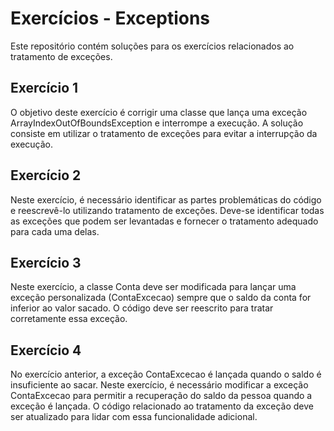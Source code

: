 # Exercícios - Exceptions

Este repositório contém soluções para os exercícios relacionados ao tratamento de exceções.

## Exercício 1

O objetivo deste exercício é corrigir uma classe que lança uma exceção ArrayIndexOutOfBoundsException e interrompe a execução. A solução consiste em utilizar o tratamento de exceções para evitar a interrupção da execução.

## Exercício 2

Neste exercício, é necessário identificar as partes problemáticas do código e reescrevê-lo utilizando tratamento de exceções. Deve-se identificar todas as exceções que podem ser levantadas e fornecer o tratamento adequado para cada uma delas.

## Exercício 3

Neste exercício, a classe Conta deve ser modificada para lançar uma exceção personalizada (ContaExcecao) sempre que o saldo da conta for inferior ao valor sacado. O código deve ser reescrito para tratar corretamente essa exceção.

## Exercício 4

No exercício anterior, a exceção ContaExcecao é lançada quando o saldo é insuficiente ao sacar. Neste exercício, é necessário modificar a exceção ContaExcecao para permitir a recuperação do saldo da pessoa quando a exceção é lançada. O código relacionado ao tratamento da exceção deve ser atualizado para lidar com essa funcionalidade adicional.
